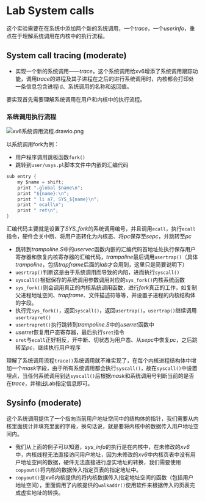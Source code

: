 # Lab System calls
这个实验需要在在系统中添加两个新的系统调用，一个*trace*，一个*userinfo*，重点在于理解系统调用在内核中的执行流程。
## System call tracing (moderate)
- 实现一个新的系统调用——*trace*，这个系统调用给xv6增添了系统调用跟踪功能，调用*trace*的进程及其子进程在之后的进行系统调用时，内核都会打印处一条信息包含进程id、系统调用的名称和返回值。
     
要实现首先需要理解系统调用在用户和内核中的执行流程。
### 系统调用执行流程

![xv6系统调用流程.drawio.png](https://p6-juejin.byteimg.com/tos-cn-i-k3u1fbpfcp/c38801b284eb4c8da36e743790e32700~tplv-k3u1fbpfcp-jj-mark:0:0:0:0:q75.image#?w=631&h=601&s=45744&e=png&a=1&b=f6cccb)

以系统调用fork为例：
- 用户程序调用跳板函数`fork()`
- 跳转到`user/usys.pl`脚本文件中内嵌的汇编代码
```c
sub entry {
    my $name = shift;
    print ".global $name\n";
    print "${name}:\n";
    print " li a7, SYS_${name}\n";
    print " ecall\n";
    print " ret\n";
}
```
汇编代码主要就是设置了*SYS_fork*的系统调用编号，并且调用`ecall`，执行`ecall`指令，硬件会关中断、将用户态转化为内核态、将*pc*保存至*sepc*，并跳转至*pc*     
- 跳转到*trampoline.S*中的*uservec*函数内嵌的汇编代码首地址处执行保存用户寄存器和恢复内核寄存器的汇编代码，*trampoline*最后调用`usertrap()`（具体*trampoline*，包括*trapframe*后面的*lab*才会用到，这里只是简要说明下）
- `uesrtrap()`判断这是由于系统调用而导致的内陷，进而执行`syscall()`
- `syscall()`根据保存的系统调用参数调用对应的`sys_fork()`内核系统函数
- `sys_fork()`则会调用真正的内核系统调用函数，进行*fork*真正的工作，如复制父进程地址空间、*trapframe*、文件描述符等等，并设置子进程的内核结构体的字段。
- 执行完`sys_fork()`，返回`syscall()`，返回`usertrap()`，`usertrap()`继续调用`usertrapret()`
- `usertrapret()`执行跳转到*trampoline.S*中的*userret*函数中
- *userret*恢复用户态寄存器，最后执行`sret`指令
- `sret`与`ecall`正好相反，开中断、切状态为用户态、从*sepc*中恢复*pc*，之后跳转至*pc*，继续执行用户程序

理解了系统调用流程`trace()`系统调用就不难实现了，在每个内核进程结构体中增加一个*mask*字段，由于所有系统调用都会执行`syscall()`，故在`syscall()`中设置埋点，当任何系统调用到达`syscall()`后根据*mask*和系统调用号判断当前的是否在*trace*，并输出Lab指定信息即可。
## Sysinfo (moderate)
这个系统调用提供了一个指向当前用户地址空间中的结构体的指针，我们需要从内核里面统计并填充里面的字段，换句话说，就是要将内核中的数据传入用户地址空间内。
- 我们从上面的例子可以知道，*sys_info*的执行是在内核中，在未修改的*xv6*中，内核线程无法直接访问用户地址，因为未修改的*xv6*中内核页表中没有用户地址空间的数据，硬件无法直接进行虚实地址的转换，我们需要使用`copyout()`将内核的数据传入指定页表的指定地址中。
- `copyout()`是xv6内核提供的将内核数据传入指定地址空间的函数（包括用户地址空间），里面调用了内核提供的`walkaddr()`使用软件来根据传入的页表完成虚实地址的转换。

